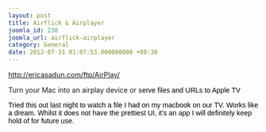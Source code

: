 ```yaml
---
layout: post
title: Airflick & Airplayer
joomla_id: 238
joomla_url: airflick-airplayer
category: General
date: 2012-07-31 01:07:53.000000000 +09:30
---
```

<p><a href="http://ericasadun.com/ftp/AirPlay/">http://ericasadun.com/ftp/AirPlay/</a></p>
<p>Turn your Mac into an airplay device or s<span style="color: #000000; font-family: Tahoma, Arial, Helvetica, sans-serif; line-height: normal;">erve files and URLs to Apple TV</span></p>
<div><span style="color: #000000; font-family: Tahoma, Arial, Helvetica, sans-serif; line-height: normal;">Tried this out last night to watch a file I had on my macbook on our TV. Works like a dream. Whilst it does not have the prettiest UI, it's an app I will definitely keep hold of for future use.</span></div>
